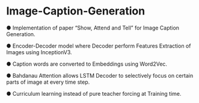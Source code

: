 # Image-Caption-Generation
● Implementation of paper “Show, Attend and Tell” for Image
Caption Generation.

● Encoder-Decoder model where Decoder perform Features
Extraction of Images using InceptionV3.

● Caption words are converted to Embeddings using Word2Vec.

● Bahdanau Attention allows LSTM Decoder to selectively focus on
certain parts of image at every time step.

● Curriculum learning instead of pure teacher forcing at Training
time.
